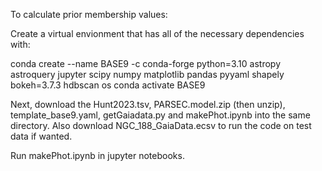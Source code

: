 To calculate prior membership values:

Create a virtual envionment that has all of the necessary dependencies with:

conda create --name BASE9 -c conda-forge python=3.10 astropy astroquery jupyter scipy numpy matplotlib pandas pyyaml shapely bokeh=3.7.3 hdbscan os
conda activate BASE9

Next, download the Hunt2023.tsv, PARSEC.model.zip (then unzip), template_base9.yaml, getGaiadata.py and makePhot.ipynb into the same directory.  Also download NGC_188_GaiaData.ecsv to run the code on test data if wanted.

Run makePhot.ipynb in jupyter notebooks.
